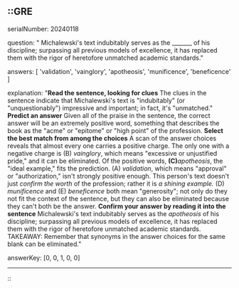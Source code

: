 ::GRE
---

serialNumber: 20240118

question: " Michalewski's text indubitably serves as the _______ of his discipline; surpassing all previous models of excellence, it has replaced them with the rigor of heretofore unmatched academic standards."

answers: [
  'validation',
  'vainglory',
  'apotheosis',
  'munificence',
  'beneficence'
]

explanation: "<strong>Read the sentence, looking for clues</strong> The clues in the sentence indicate that Michalewski's text is \"indubitably\" (or \"unquestionably\") impressive and important; in fact, it's \"unmatched.\" <strong>Predict an answer</strong> Given all of the praise in the sentence, the correct answer will be an extremely positive word, something that describes the book as the \"acme\" or \"epitome\" or \"high point\" of the profession. <strong>Select the best match from among the choices</strong> A scan of the answer choices reveals that almost every one carries a positive charge. The only one with a negative charge is (B) <i>vainglory</i>, which means \"excessive or unjustified pride,\" and it can be eliminated. Of the positive words, <strong>(C)</strong><i>apotheosis</i>, the \"ideal example,\" fits the prediction. (A) <i>validation</i>, which means \"approval\" or \"authorization,\" isn't strongly positive enough. This person's text doesn't just <i>confirm the worth </i>of the profession; rather it is <i>a shining example</i><i>. </i>(D) <i>munificence</i> and (E) <i>beneficence</i> both mean \"generosity\"; not only do they not fit the context of the sentence, but they can also be eliminated because they can't both be the answer. <strong>Confirm your answer by reading it into the sentence</strong> Michalewski's text indubitably serves as the <i>apotheosis</i> of his discipline; surpassing all previous models of excellence, it has replaced them with the rigor of heretofore unmatched academic standards. TAKEAWAY: Remember that synonyms in the answer choices for the same blank can be eliminated."

answerKey: [0, 0, 1, 0, 0]

---
::